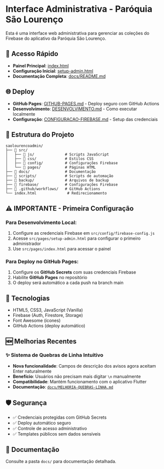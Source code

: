 # Interface Administrativa - Paróquia São Lourenço

Esta é uma interface web administrativa para gerenciar as coleções do Firebase do aplicativo da Paróquia São Lourenço.

## 🚀 Acesso Rápido

- **Painel Principal**: [index.html](./src/pages/index.html)
- **Configuração Inicial**: [setup-admin.html](./src/pages/setup-admin.html)
- **Documentação Completa**: [docs/README.md](./docs/README.md)

## 🌐 Deploy

- **GitHub Pages**: [GITHUB-PAGES.md](./GITHUB-PAGES.md) - Deploy seguro com GitHub Actions
- **Desenvolvimento**: [DESENVOLVIMENTO.md](./DESENVOLVIMENTO.md) - Como executar localmente
- **Configuração**: [CONFIGURACAO-FIREBASE.md](./CONFIGURACAO-FIREBASE.md) - Setup das credenciais

## 📁 Estrutura do Projeto

```
saolourencoadmin/
├── 📁 src/
│   ├── 📁 js/              # Scripts JavaScript
│   ├── 📁 css/             # Estilos CSS
│   ├── 📁 config/          # Configurações Firebase
│   └── 📁 pages/           # Páginas HTML
├── 📁 docs/                # Documentação
├── 📁 scripts/             # Scripts de automação
├── 📁 backup/              # Arquivos de backup
├── 📁 firebase/            # Configurações Firebase
├── 📁 .github/workflows/   # GitHub Actions
└── index.html              # Redirecionamento
```

## ⚠️ IMPORTANTE - Primeira Configuração

### Para Desenvolvimento Local:
1. Configure as credenciais Firebase em `src/config/firebase-config.js`
2. Acesse `src/pages/setup-admin.html` para configurar o primeiro administrador
3. Use `src/pages/index.html` para acessar o painel

### Para Deploy no GitHub Pages:
1. Configure os **GitHub Secrets** com suas credenciais Firebase
2. Habilite **GitHub Pages** no repositório
3. O deploy será automático a cada push na branch main

## 🔧 Tecnologias

- HTML5, CSS3, JavaScript (Vanilla)
- Firebase (Auth, Firestore, Storage)
- Font Awesome (ícones)
- GitHub Actions (deploy automático)

## 🆕 Melhorias Recentes

### ✨ Sistema de Quebras de Linha Intuitivo
- **Nova funcionalidade**: Campos de descrição dos avisos agora aceitam Enter naturalmente
- **Benefício**: Usuários não precisam mais digitar `\n` manualmente
- **Compatibilidade**: Mantém funcionamento com o aplicativo Flutter
- **Documentação**: [`docs/MELHORIA-QUEBRAS-LINHA.md`](./docs/MELHORIA-QUEBRAS-LINHA.md)

## 🛡️ Segurança

- ✅ Credenciais protegidas com GitHub Secrets
- ✅ Deploy automático seguro
- ✅ Controle de acesso administrativo
- ✅ Templates públicos sem dados sensíveis

## 📖 Documentação

Consulte a pasta `docs/` para documentação detalhada.
